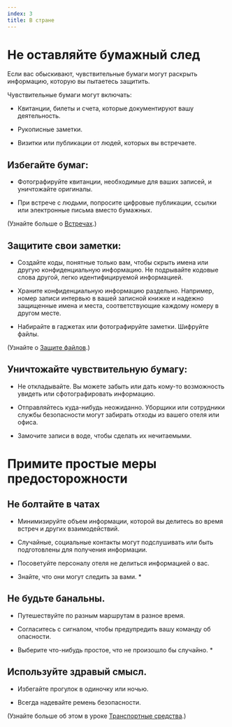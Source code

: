 ```yaml
---
index: 3
title: В стране
---
```

# Не оставляйте бумажный след

Если вас обыскивают, чувствительные бумаги могут раскрыть информацию, которую вы пытаетесь защитить.

Чувствительные бумаги могут включать:

*   Квитанции, билеты и счета, которые документируют вашу деятельность.

*   Рукописные заметки.

*   Визитки или публикации от людей, которых вы встречаете.

## Избегайте бумаг:

*   Фотографируйте квитанции, необходимые для ваших записей, и уничтожайте оригиналы.

*   При встрече с людьми, попросите цифровые публикации, ссылки или электронные письма вместо бумажных.

(Узнайте больше о [Встречах](umbrella://work/meetings).)

## Защитите свои заметки:

*   Создайте коды, понятные только вам, чтобы скрыть имена или другую конфиденциальную информацию. Не подрывайте кодовые слова другой, легко идентифицируемой информацией.

*   Храните конфиденциальную информацию раздельно. Например, номер записи интервью в вашей записной книжке и надежно защищенные имена и места, соответствующие каждому номеру в другом месте.

*   Набирайте в гаджетах или фотографируйте заметки. Шифруйте файлы.

(Узнайте о [Защите файлов](umbrella://information/protecting-files).)

## Уничтожайте чувствительную бумагу:

*   Не откладывайте. Вы можете забыть или дать кому-то возможность увидеть или сфотографировать информацию.

*   Отправляйтесь куда-нибудь неожиданно. Уборщики или сотрудники службы безопасности могут забирать отходы из вашего отеля или офиса.

*   Замочите записи в воде, чтобы сделать их нечитаемыми.

# Примите простые меры предосторожности

## Не болтайте в чатах

*   Минимизируйте объем информации, которой вы делитесь во время встреч и других взаимодействий.

*   Случайные, социальные контакты могут подслушивать или быть подготовлены для получения информации.

*   Посоветуйте персоналу отеля не делиться информацией о вас.

* Знайте, что они могут следить за вами. *

## Не будьте банальны.

*   Путешествуйте по разным маршрутам в разное время.

*   Согласитесь с сигналом, чтобы предупредить вашу команду об опасности.

* Выберите что-нибудь простое, что не произошло бы случайно. *

## Используйте здравый смысл.

*   Избегайте прогулок в одиночку или ночью.

*   Всегда надевайте ремень безопасности.

(Узнайте больше об этом в уроке [Транспортные средства](umbrella://travel/vehicles).)